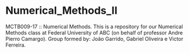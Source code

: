 # Numerical_Methods_II
MCTB009-17 :: Numerical Methods. This is a repository for our Numerical Methods class at Federal University of ABC (on behalf of professor Andre Pierro Camargo). Group formed by: João Garrido, Gabriel Oliveira e Victor Ferreira.
